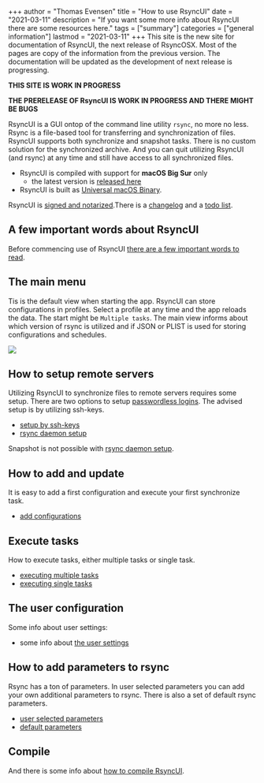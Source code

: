 +++
author = "Thomas Evensen"
title = "How to use RsyncUI"
date = "2021-03-11"
description = "If you want some more info about RsyncUI there are some resources here."
tags = ["summary"]
categories = ["general information"]
lastmod = "2021-03-11"
+++
This site is the new site for documentation of RsyncUI, the next release of RsyncOSX. Most of the pages are copy of the information from the previous version. The documentation will be updated as the development of next release is progressing.

**THIS SITE IS WORK IN PROGRESS**

**THE PRERELEASE OF RsyncUI IS WORK IN PROGRESS AND THERE MIGHT BE BUGS**

RsyncUI is a GUI ontop of the command line utility `rsync`, no more no less. Rsync is a file-based tool for transferring and synchronization of files. RsyncUI supports both synchronize and snapshot tasks. There is no custom solution for the synchronized archive. And you can quit utilizing RsyncUI (and rsync) at any time and still have access to all synchronized files.

- RsyncUI is compiled with support for **macOS Big Sur** only
  - the latest version is [released here](https://github.com/rsyncOSX/RsyncUI/releases)
- RsyncUI is built as [Universal macOS Binary](https://developer.apple.com/documentation/xcode/building_a_universal_macos_binary).

RsyncUI is [signed and notarized](/post/notarized/).There is a [changelog](/post/changelog/) and a [todo list](/post/todo/).

## A few important words about RsyncUI

Before commencing use of RsyncUI [there are a few important words to read](/post/important/).

## The main menu

Tis is the default view when starting the app. RsyncUI can store configurations in profiles. Select a profile at any time and the app reloads the data. The start might be `Multiple tasks`. The main view informs about which version of rsync is utilized and if JSON or PLIST is used for storing configurations and schedules.

![](/images/start/start.png)

## How to setup remote servers

Utilizing RsyncUI to synchronize files to remote servers requires some setup. There are two options to setup [passwordless logins](/post/remotelogins/). The advised setup is by utilizing ssh-keys.

- [setup by ssh-keys](/post/ssh/)
- [rsync daemon setup](/post/rsyncdaemon/)

Snapshot is not possible with [rsync daemon setup](/post/rsyncdaemon/).

## How to add and update

It is easy to add a first configuration and execute your first synchronize task.

- [add configurations](/post/addconfigurations/)

## Execute tasks

How to execute tasks, either multiple tasks or single task.

- [executing multiple tasks](/post/multipletasks/)
- [executing single tasks](/post/singletask/)

## The user configuration

Some info about user settings:

- some info about [the user settings](/post/userconfiguration/)

## How to add parameters to rsync

Rsync has a ton of parameters. In user selected parameters you can add your own additional parameters to rsync. There is also a set of default rsync parameters.

- [user selected parameters](/post/userparameters/)
- [default parameters](/post/rsyncparameters)

## Compile

And there is some info about [how to compile RsyncUI](/post/compile/).
